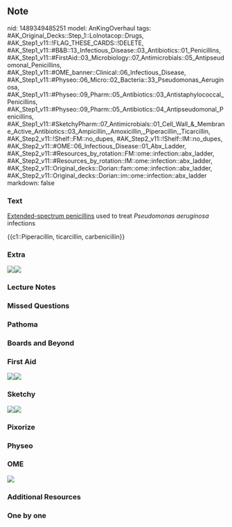 ## Note
nid: 1489349485251
model: AnKingOverhaul
tags: #AK_Original_Decks::Step_1::Lolnotacop::Drugs, #AK_Step1_v11::!FLAG_THESE_CARDS::!DELETE, #AK_Step1_v11::#B&B::13_Infectious_Disease::03_Antibiotics::01_Penicillins, #AK_Step1_v11::#FirstAid::03_Microbiology::07_Antimicrobials::05_Antipseudomonal_Penicillins, #AK_Step1_v11::#OME_banner::Clinical::06_Infectious_Disease, #AK_Step1_v11::#Physeo::06_Micro::02_Bacteria::33_Pseudomonas_Aeruginosa, #AK_Step1_v11::#Physeo::09_Pharm::05_Antibiotics::03_Antistaphylococcal_Penicillins, #AK_Step1_v11::#Physeo::09_Pharm::05_Antibiotics::04_Antipseudomonal_Penicillins, #AK_Step1_v11::#SketchyPharm::07_Antimicrobials::01_Cell_Wall_&_Membrane_Active_Antibiotics::03_Ampicillin,_Amoxicillin,_Piperacillin,_Ticarcillin, #AK_Step2_v11::!Shelf::FM::no_dupes, #AK_Step2_v11::!Shelf::IM::no_dupes, #AK_Step2_v11::#OME::06_Infectious_Disease::01_Abx_Ladder, #AK_Step2_v11::#Resources_by_rotation::FM::ome::infection::abx_ladder, #AK_Step2_v11::#Resources_by_rotation::IM::ome::infection::abx_ladder, #AK_Step2_v11::Original_decks::Dorian::fam::ome::infection::abx_ladder, #AK_Step2_v11::Original_decks::Dorian::im::ome::infection::abx_ladder
markdown: false

### Text
<u>Extended-spectrum penicillins</u> used to treat <i>Pseudomonas
aeruginosa</i> infections
<div>
  {{c1::Piperacillin, ticarcillin, carbenicillin}}
</div>

### Extra
<img src="paste-79113297592628.jpg"><img src=
"paste-91753386344588.jpg">

### Lecture Notes


### Missed Questions


### Pathoma


### Boards and Beyond


### First Aid
<img src="paste-328711027032067.jpg"><img src=
"paste-485790865948675.jpg">

### Sketchy
<img src=
"paste-4adf3eb8ce80ec3d026b0b25d669422f23ca64ff.png"><img src=
"paste-5961762ad62bc9c47e48133fec6350d0bf6a9677.png">

### Pixorize


### Physeo


### OME
<div class="ome-widget">
  <a href=
  "https://onlinemeded.org/spa/infectious-disease?ref=anki"><img src="_OME_AnkiFlashcards_Topic_2.png"></a>
</div>

### Additional Resources


### One by one

